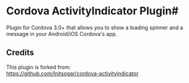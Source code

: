 # Cordova ActivityIndicator Plugin#
Plugin for Cordova 3.0+ that allows you to show a loading spinner and a message in your Android/iOS Cordova's app.

## Credits ##
This plugin is forked from:<br />
https://github.com/Initsogar/cordova-activityindicator